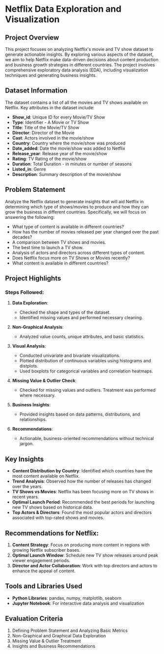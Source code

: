 # Netflix Data Exploration and Visualization

## Project Overview
This project focuses on analyzing Netflix's movie and TV show dataset to generate actionable insights. By exploring various aspects of the dataset, we aim to help Netflix make data-driven decisions about content production and business growth strategies in different countries. The project involves comprehensive exploratory data analysis (EDA), including visualization techniques and generating business insights.

## Dataset Information
The dataset contains a list of all the movies and TV shows available on Netflix. Key attributes in the dataset include:

- **Show_id**: Unique ID for every Movie/TV Show
- **Type**: Identifier - A Movie or TV Show
- **Title**: Title of the Movie/TV Show
- **Director**: Director of the Movie
- **Cast**: Actors involved in the movie/show
- **Country**: Country where the movie/show was produced
- **Date_added**: Date the movie/show was added to Netflix
- **Release_year**: Release year of the movie/show
- **Rating**: TV Rating of the movie/show
- **Duration**: Total Duration - in minutes or number of seasons
- **Listed_in**: Genre
- **Description**: Summary description of the movie/show

## Problem Statement
Analyze the Netflix dataset to generate insights that will aid Netflix in determining which type of shows/movies to produce and how they can grow the business in different countries. Specifically, we will focus on answering the following:

- What type of content is available in different countries?
- How has the number of movies released per year changed over the past decades?
- A comparison between TV shows and movies.
- The best time to launch a TV show.
- Analysis of actors and directors across different types of content.
- Does Netflix focus more on TV Shows or Movies recently?
- What content is available in different countries?

## Project Highlights

### Steps Followed:
1. **Data Exploration**: 
   - Checked the shape and types of the dataset.
   - Identified missing values and performed necessary cleaning.
   
2. **Non-Graphical Analysis**:
   - Analyzed value counts, unique attributes, and basic statistics.
   
3. **Visual Analysis**:
   - Conducted univariate and bivariate visualizations.
   - Plotted distribution of continuous variables using histograms and distplots.
   - Used boxplots for categorical variables and correlation heatmaps.

4. **Missing Value & Outlier Check**:
   - Checked for missing values and outliers. Treatment was performed where necessary.

5. **Business Insights**:
   - Provided insights based on data patterns, distributions, and relationships.

6. **Recommendations**:
   - Actionable, business-oriented recommendations without technical jargon.

## Key Insights
- **Content Distribution by Country**: Identified which countries have the most content available on Netflix.
- **Trend Analysis**: Observed how the number of releases has changed over the years.
- **TV Shows vs Movies**: Netflix has been focusing more on TV shows in recent years.
- **Optimal Launch Period**: Recommended the best periods for launching new TV shows based on historical data.
- **Top Actors & Directors**: Found the most popular actors and directors associated with top-rated shows and movies.

## Recommendations for Netflix:
1. **Content Strategy**: Focus on producing more content in regions with growing Netflix subscriber bases.
2. **Optimal Launch Window**: Schedule new TV show releases around peak viewer engagement periods.
3. **Director and Actor Collaboration**: Work with top directors and actors to enhance the appeal of content.

## Tools and Libraries Used
- **Python Libraries**: pandas, numpy, matplotlib, seaborn
- **Jupyter Notebook**: For interactive data analysis and visualization

## Evaluation Criteria
1. Defining Problem Statement and Analyzing Basic Metrics
2. Non-Graphical and Graphical Data Exploration
3. Missing Value & Outlier Treatment
4. Insights and Business Recommendations
